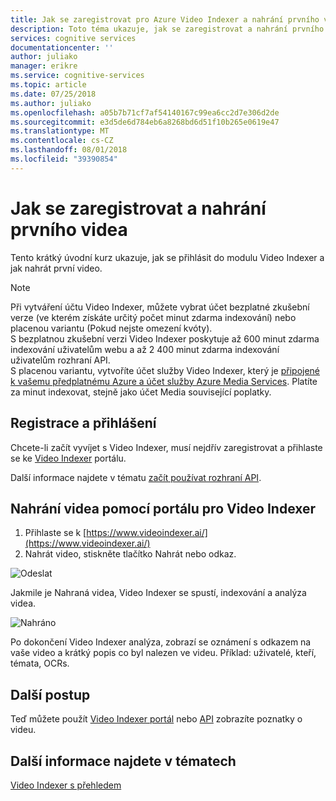 ```yaml
---
title: Jak se zaregistrovat pro Azure Video Indexer a nahrání prvního videa | Dokumentace Microsoftu
description: Toto téma ukazuje, jak se zaregistrovat a nahrání prvního videa pomocí portálu pro Video Indexer.
services: cognitive services
documentationcenter: ''
author: juliako
manager: erikre
ms.service: cognitive-services
ms.topic: article
ms.date: 07/25/2018
ms.author: juliako
ms.openlocfilehash: a05b7b71cf7af54140167c99ea6cc2d7e306d2de
ms.sourcegitcommit: e3d5de6d784eb6a8268bd6d51f10b265e0619e47
ms.translationtype: MT
ms.contentlocale: cs-CZ
ms.lasthandoff: 08/01/2018
ms.locfileid: "39390854"
---
```

# <a name="how-to-sign-up-and-upload-your-first-video"></a>Jak se zaregistrovat a nahrání prvního videa

Tento krátký úvodní kurz ukazuje, jak se přihlásit do modulu Video Indexer a jak nahrát první video.

> [!Note]
> Při vytváření účtu Video Indexer, můžete vybrat účet bezplatné zkušební verze (ve kterém získáte určitý počet minut zdarma indexování) nebo placenou variantu (Pokud nejste omezení kvóty). <br/>S bezplatnou zkušební verzi Video Indexer poskytuje až 600 minut zdarma indexování uživatelům webu a až 2 400 minut zdarma indexování uživatelům rozhraní API. <br/>S placenou variantu, vytvoříte účet služby Video Indexer, který je [připojené k vašemu předplatnému Azure a účet služby Azure Media Services](connect-to-azure.md). Platíte za minut indexovat, stejně jako účet Media související poplatky. 

## <a name="sign-up-and-sign-in"></a>Registrace a přihlášení

Chcete-li začít vyvíjet s Video Indexer, musí nejdřív zaregistrovat a přihlaste se ke [Video Indexer](https://api-portal.videoindexer.ai/) portálu. 
     
Další informace najdete v tématu [začít používat rozhraní API](video-indexer-use-apis.md).

## <a name="upload-a-video-using-the-video-indexer-portal"></a>Nahrání videa pomocí portálu pro Video Indexer

1. Přihlaste se k [https://www.videoindexer.ai/](https://www.videoindexer.ai/)
2. Nahrát video, stiskněte tlačítko Nahrát nebo odkaz.

 ![Odeslat](./media/video-indexer-get-started/video-indexer-upload.png)

Jakmile je Nahraná videa, Video Indexer se spustí, indexování a analýza videa.

![Nahráno](./media/video-indexer-get-started/video-indexer-uploaded.png) 

Po dokončení Video Indexer analýza, zobrazí se oznámení s odkazem na vaše video a krátký popis co byl nalezen ve videu. Příklad: uživatelé, kteří, témata, OCRs.

## <a name="next-steps"></a>Další postup

Teď můžete použít [Video Indexer portál](video-indexer-view-edit.md) nebo [API](video-indexer-use-apis.md) zobrazíte poznatky o videu. 

## <a name="see-also"></a>Další informace najdete v tématech

[Video Indexer s přehledem](video-indexer-overview.md)
